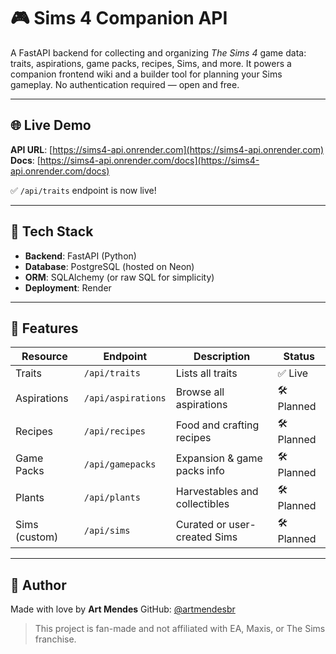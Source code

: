 # 🎮 Sims 4 Companion API

A FastAPI backend for collecting and organizing *The Sims 4* game data: traits, aspirations, game packs, recipes, Sims, and more.
It powers a companion frontend wiki and a builder tool for planning your Sims gameplay. No authentication required — open and free.

---

## 🌐 Live Demo

**API URL**: [https://sims4-api.onrender.com](https://sims4-api.onrender.com)
**Docs**: [https://sims4-api.onrender.com/docs](https://sims4-api.onrender.com/docs)

✅ `/api/traits` endpoint is now live!

---

## 🧱 Tech Stack

* **Backend**: FastAPI (Python)
* **Database**: PostgreSQL (hosted on Neon)
* **ORM**: SQLAlchemy (or raw SQL for simplicity)
* **Deployment**: Render

---

## 🧪 Features

| Resource      | Endpoint           | Description                   | Status     |
| ------------- | ------------------ | ----------------------------- | ---------- |
| Traits        | `/api/traits`      | Lists all traits              | ✅ Live     |
| Aspirations   | `/api/aspirations` | Browse all aspirations        | 🛠 Planned |
| Recipes       | `/api/recipes`     | Food and crafting recipes     | 🛠 Planned |
| Game Packs    | `/api/gamepacks`   | Expansion & game packs info   | 🛠 Planned |
| Plants        | `/api/plants`      | Harvestables and collectibles | 🛠 Planned |
| Sims (custom) | `/api/sims`        | Curated or user-created Sims  | 🛠 Planned |

---

## 👤 Author

Made with love by **Art Mendes**
GitHub: [@artmendesbr](https://github.com/artmendesbr)

> This project is fan-made and not affiliated with EA, Maxis, or The Sims franchise.
